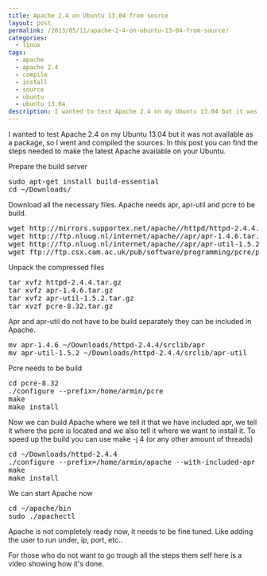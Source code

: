```yaml
---
title: Apache 2.4 on Ubuntu 13.04 from source
layout: post
permalink: /2013/05/11/apache-2-4-on-ubuntu-13-04-from-source/
categories:
  - linux
tags:
  - apache
  - apache 2.4
  - compile
  - install
  - source
  - ubuntu
  - ubuntu 13.04
description: I wanted to test Apache 2.4 on my Ubuntu 13.04 but it was not available as a package, so I went and compiled the sources. In this post you can find the steps needed to make the latest Apache available on your Ubuntu.
---
```

I wanted to test Apache 2.4 on my Ubuntu 13.04 but it was not available as a package, so I went and compiled the sources. In this post you can find the steps needed to make the latest Apache available on your Ubuntu.

Prepare the build server

<pre class="brush: bash; title: ; notranslate" title="">sudo apt-get install build-essential
cd ~/Downloads/
</pre>

Download all the necessary files. Apache needs apr, apr-util and pcre to be build. 

<pre class="brush: bash; title: ; notranslate" title="">wget http://mirrors.supportex.net/apache//httpd/httpd-2.4.4.tar.gz
wget http://ftp.nluug.nl/internet/apache//apr/apr-1.4.6.tar.gz
wget http://ftp.nluug.nl/internet/apache//apr/apr-util-1.5.2.tar.gz
wget ftp://ftp.csx.cam.ac.uk/pub/software/programming/pcre/pcre-8.32.tar.gz
</pre>

Unpack the compressed files

<pre class="brush: bash; title: ; notranslate" title="">tar xvfz httpd-2.4.4.tar.gz
tar xvfz apr-1.4.6.tar.gz
tar xvfz apr-util-1.5.2.tar.gz
tar xvzf pcre-8.32.tar.gz
</pre>

Apr and apr-util do not have to be build separately they can be included in Apache.

<pre class="brush: bash; title: ; notranslate" title="">mv apr-1.4.6 ~/Downloads/httpd-2.4.4/srclib/apr
mv apr-util-1.5.2 ~/Downloads/httpd-2.4.4/srclib/apr-util
</pre>

Pcre needs to be build

<pre class="brush: bash; title: ; notranslate" title="">cd pcre-8.32
./configure --prefix=/home/armin/pcre
make
make install
</pre>

Now we can build Apache where we tell it that we have included apr, we tell it where the pcre is located and we also tell it where we want to install it. To speed up the build you can use make -j 4 (or any other amount of threads)

<pre class="brush: bash; title: ; notranslate" title="">cd ~/Downloads/httpd-2.4.4
./configure --prefix=/home/armin/apache --with-included-apr --with-pcre=/home/armin/pcre
make
make install
</pre>

We can start Apache now

<pre class="brush: bash; title: ; notranslate" title="">cd ~/apache/bin
sudo ./apachectl
</pre>

Apache is not completely ready now, it needs to be fine tuned. Like adding the user to run under, ip, port, etc..

For those who do not want to go trough all the steps them self here is a video showing how it's done.
